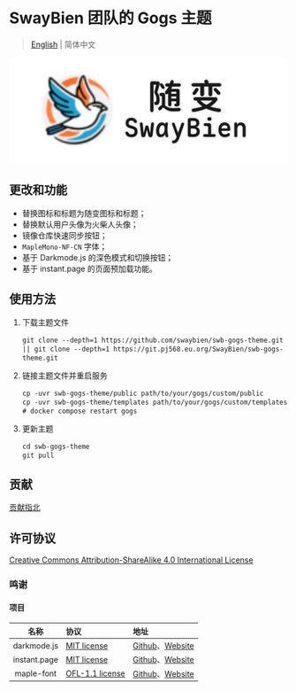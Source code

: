# SwayBien 团队的 Gogs 主题

> [English](README.en.md) | 简体中文

![随变图标](public/img/SwayBien-hero.svg)

## 更改和功能

- 替换图标和标题为随变图标和标题；
- 替换默认用户头像为火柴人头像；
- 镜像仓库快速同步按钮；
- `MapleMono-NF-CN` 字体；
- 基于 Darkmode.js 的深色模式和切换按钮；
- 基于 instant.page 的页面预加载功能。

## 使用方法

1. 下载主题文件

   ```shellscript
   git clone --depth=1 https://github.com/swaybien/swb-gogs-theme.git || git clone --depth=1 https://git.pj568.eu.org/SwayBien/swb-gogs-theme.git
   ```

2. 链接主题文件并重启服务

   ```shellscript
   cp -uvr swb-gogs-theme/public path/to/your/gogs/custom/public
   cp -uvr swb-gogs-theme/templates path/to/your/gogs/custom/templates
   # docker compose restart gogs
   ```

3. 更新主题

   ```shellscript
   cd swb-gogs-theme
   git pull
   ```

## 贡献

[贡献指北](CONTRIBUTING.md)

## 许可协议

[Creative Commons Attribution-ShareAlike 4.0 International License](LICENSE)

### 鸣谢

#### 项目

|     名称     | 协议                                                                                          | 地址                                                                                       |
| :----------: | :-------------------------------------------------------------------------------------------- | :----------------------------------------------------------------------------------------- |
| darkmode.js  | [MIT license](https://mit-license.org)                                                        | [Github](https://github.com/sandoche/Darkmode.js)、[Website](https://darkmodejs.learn.uno) |
| instant.page | [MIT license](https://mit-license.org)                                                        | [Github](https://github.com/instantpage/instant.page)、[Website](https://instant.page)     |
|  maple-font  | [OFL-1.1 license](https://github.com/subframe7536/maple-font/raw/refs/heads/variable/OFL.txt) | [Github](https://github.com/subframe7536/maple-font)、[Website](https://font.subf.dev/)    |

